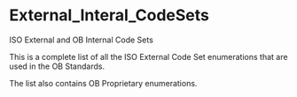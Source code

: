 # External_Interal_CodeSets
ISO External and OB Internal Code Sets

This is a complete list of all the ISO External Code Set enumerations that are used in the OB Standards.

The list also contains OB Proprietary enumerations.


